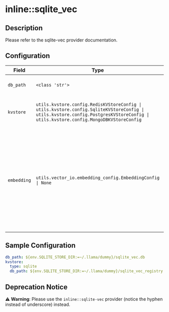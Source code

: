 # inline::sqlite_vec

## Description


Please refer to the sqlite-vec provider documentation.


## Configuration

| Field | Type | Required | Default | Description |
|-------|------|----------|---------|-------------|
| `db_path` | `<class 'str'>` | No | PydanticUndefined | Path to the SQLite database file |
| `kvstore` | `utils.kvstore.config.RedisKVStoreConfig \| utils.kvstore.config.SqliteKVStoreConfig \| utils.kvstore.config.PostgresKVStoreConfig \| utils.kvstore.config.MongoDBKVStoreConfig` | No | sqlite | Config for KV store backend (SQLite only for now) |
| `embedding` | `utils.vector_io.embedding_config.EmbeddingConfig \| None` | No |  | Default embedding configuration for this provider. When specified, vector databases created with this provider will use these embedding settings as defaults. |

## Sample Configuration

```yaml
db_path: ${env.SQLITE_STORE_DIR:=~/.llama/dummy}/sqlite_vec.db
kvstore:
  type: sqlite
  db_path: ${env.SQLITE_STORE_DIR:=~/.llama/dummy}/sqlite_vec_registry.db

```

## Deprecation Notice

⚠️ **Warning**: Please use the `inline::sqlite-vec` provider (notice the hyphen instead of underscore) instead.

